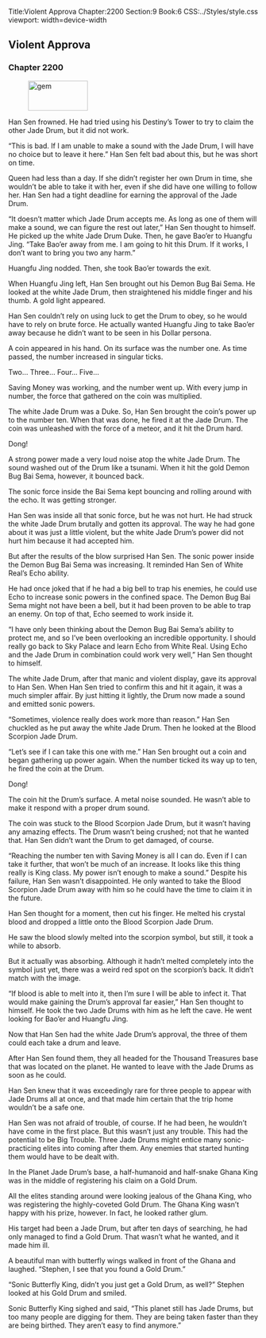 Title:Violent Approva 
Chapter:2200 
Section:9 
Book:6 
CSS:../Styles/style.css 
viewport: width=device-width
  
## Violent Approva
### Chapter 2200
  
<figure>
	<img src="../Images/gem.gif" alt="gem" id="gem" width="120" height="60" />
</figure>
  

  
Han Sen frowned. He had tried using his Destiny’s Tower to try to claim the other Jade Drum, but it did not work.

“This is bad. If I am unable to make a sound with the Jade Drum, I will have no choice but to leave it here.” Han Sen felt bad about this, but he was short on time.

Queen had less than a day. If she didn’t register her own Drum in time, she wouldn’t be able to take it with her, even if she did have one willing to follow her. Han Sen had a tight deadline for earning the approval of the Jade Drum.

“It doesn’t matter which Jade Drum accepts me. As long as one of them will make a sound, we can figure the rest out later,” Han Sen thought to himself. He picked up the white Jade Drum Duke. Then, he gave Bao’er to Huangfu Jing. “Take Bao’er away from me. I am going to hit this Drum. If it works, I don’t want to bring you two any harm.”

Huangfu Jing nodded. Then, she took Bao’er towards the exit.

When Huangfu Jing left, Han Sen brought out his Demon Bug Bai Sema. He looked at the white Jade Drum, then straightened his middle finger and his thumb. A gold light appeared.

Han Sen couldn’t rely on using luck to get the Drum to obey, so he would have to rely on brute force. He actually wanted Huangfu Jing to take Bao’er away because he didn’t want to be seen in his Dollar persona.

A coin appeared in his hand. On its surface was the number one. As time passed, the number increased in singular ticks.

Two… Three… Four… Five…

Saving Money was working, and the number went up. With every jump in number, the force that gathered on the coin was multiplied.

The white Jade Drum was a Duke. So, Han Sen brought the coin’s power up to the number ten. When that was done, he fired it at the Jade Drum. The coin was unleashed with the force of a meteor, and it hit the Drum hard.

Dong!

A strong power made a very loud noise atop the white Jade Drum. The sound washed out of the Drum like a tsunami. When it hit the gold Demon Bug Bai Sema, however, it bounced back.

The sonic force inside the Bai Sema kept bouncing and rolling around with the echo. It was getting stronger.

Han Sen was inside all that sonic force, but he was not hurt. He had struck the white Jade Drum brutally and gotten its approval. The way he had gone about it was just a little violent, but the white Jade Drum’s power did not hurt him because it had accepted him.

But after the results of the blow surprised Han Sen. The sonic power inside the Demon Bug Bai Sema was increasing. It reminded Han Sen of White Real’s Echo ability.

He had once joked that if he had a big bell to trap his enemies, he could use Echo to increase sonic powers in the confined space. The Demon Bug Bai Sema might not have been a bell, but it had been proven to be able to trap an enemy. On top of that, Echo seemed to work inside it.

“I have only been thinking about the Demon Bug Bai Sema’s ability to protect me, and so I’ve been overlooking an incredible opportunity. I should really go back to Sky Palace and learn Echo from White Real. Using Echo and the Jade Drum in combination could work very well,” Han Sen thought to himself.

The white Jade Drum, after that manic and violent display, gave its approval to Han Sen. When Han Sen tried to confirm this and hit it again, it was a much simpler affair. By just hitting it lightly, the Drum now made a sound and emitted sonic powers.

“Sometimes, violence really does work more than reason.” Han Sen chuckled as he put away the white Jade Drum. Then he looked at the Blood Scorpion Jade Drum.

“Let’s see if I can take this one with me.” Han Sen brought out a coin and began gathering up power again. When the number ticked its way up to ten, he fired the coin at the Drum.

Dong!

The coin hit the Drum’s surface. A metal noise sounded. He wasn’t able to make it respond with a proper drum sound.

The coin was stuck to the Blood Scorpion Jade Drum, but it wasn’t having any amazing effects. The Drum wasn’t being crushed; not that he wanted that. Han Sen didn’t want the Drum to get damaged, of course.

“Reaching the number ten with Saving Money is all I can do. Even if I can take it further, that won’t be much of an increase. It looks like this thing really is King class. My power isn’t enough to make a sound.” Despite his failure, Han Sen wasn’t disappointed. He only wanted to take the Blood Scorpion Jade Drum away with him so he could have the time to claim it in the future.

Han Sen thought for a moment, then cut his finger. He melted his crystal blood and dropped a little onto the Blood Scorpion Jade Drum.

He saw the blood slowly melted into the scorpion symbol, but still, it took a while to absorb.

But it actually was absorbing. Although it hadn’t melted completely into the symbol just yet, there was a weird red spot on the scorpion’s back. It didn’t match with the image.

“If blood is able to melt into it, then I’m sure I will be able to infect it. That would make gaining the Drum’s approval far easier,” Han Sen thought to himself. He took the two Jade Drums with him as he left the cave. He went looking for Bao’er and Huangfu Jing.

Now that Han Sen had the white Jade Drum’s approval, the three of them could each take a drum and leave.

After Han Sen found them, they all headed for the Thousand Treasures base that was located on the planet. He wanted to leave with the Jade Drums as soon as he could.

Han Sen knew that it was exceedingly rare for three people to appear with Jade Drums all at once, and that made him certain that the trip home wouldn’t be a safe one.

Han Sen was not afraid of trouble, of course. If he had been, he wouldn’t have come in the first place. But this wasn’t just any trouble. This had the potential to be Big Trouble. Three Jade Drums might entice many sonic-practicing elites into coming after them. Any enemies that started hunting them would have to be dealt with.

In the Planet Jade Drum’s base, a half-humanoid and half-snake Ghana King was in the middle of registering his claim on a Gold Drum.

All the elites standing around were looking jealous of the Ghana King, who was registering the highly-coveted Gold Drum. The Ghana King wasn’t happy with his prize, however. In fact, he looked rather glum.

His target had been a Jade Drum, but after ten days of searching, he had only managed to find a Gold Drum. That wasn’t what he wanted, and it made him ill.

A beautiful man with butterfly wings walked in front of the Ghana and laughed. “Stephen, I see that you found a Gold Drum.”

“Sonic Butterfly King, didn’t you just get a Gold Drum, as well?” Stephen looked at his Gold Drum and smiled.

Sonic Butterfly King sighed and said, “This planet still has Jade Drums, but too many people are digging for them. They are being taken faster than they are being birthed. They aren’t easy to find anymore.”
